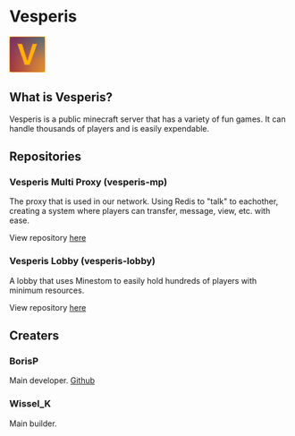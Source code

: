 # Vesperis

![Vesperis Logo](/logo.png)

## What is Vesperis?
Vesperis is a public minecraft server that has a variety of fun games. It can handle thousands of players and is easily expendable.

## Repositories

### Vesperis Multi Proxy (vesperis-mp)
The proxy that is used in our network. Using Redis to "talk" to eachother, creating a system where players can transfer, message, view, etc. with ease. 

View repository [here](https://github.com/team-vesperis/vesperis-mp)

### Vesperis Lobby (vesperis-lobby)
A lobby that uses Minestom to easily hold hundreds of players with minimum resources.

View repository [here](https://github.com/team-vesperis/vesperis-lobby)

## Creaters

### BorisP
Main developer.
[Github](https://github.com/BorisP1234)

### Wissel_K
Main builder.
